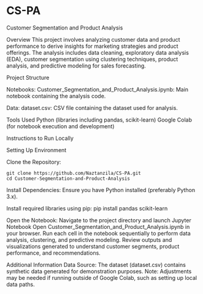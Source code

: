 # CS-PA
Customer Segmentation and Product Analysis

Overview
This project involves analyzing customer data and product performance to derive insights for marketing strategies and product offerings. The analysis includes data cleaning, exploratory data analysis (EDA), customer segmentation using clustering techniques, product analysis, and predictive modeling for sales forecasting.

Project Structure

Notebooks:
   Customer_Segmentation_and_Product_Analysis.ipynb: Main notebook containing the analysis code.

Data:
   dataset.csv: CSV file containing the dataset used for analysis.

Tools Used
Python (libraries including pandas, scikit-learn)
Google Colab (for notebook execution and development)

Instructions to Run Locally

Setting Up Environment

Clone the Repository:

    git clone https://github.com/Naztanzila/CS-PA.git
    cd Customer-Segmentation-and-Product-Analysis

Install Dependencies:
  Ensure you have Python installed (preferably Python 3.x).
  
Install required libraries using pip:
  pip install pandas scikit-learn

Open the Notebook:
  Navigate to the project directory and launch Jupyter Notebook
  Open Customer_Segmentation_and_Product_Analysis.ipynb in your browser.
  Run each cell in the notebook sequentially to perform data analysis, clustering, and predictive modeling.
  Review outputs and visualizations generated to understand customer segments, product performance, and recommendations.

Additional Information
  Data Source: The dataset (dataset.csv) contains synthetic data generated for demonstration purposes.
  Note: Adjustments may be needed if running outside of Google Colab, such as setting up local data paths.
